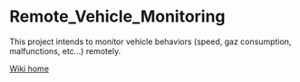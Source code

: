 # Remote_Vehicle_Monitoring
This project intends to monitor vehicle behaviors (speed, gaz consumption, malfunctions, etc...) remotely.

[Wiki home](https://github.com/Thebaide/Remote_Vehicle_Monitoring/wiki)
